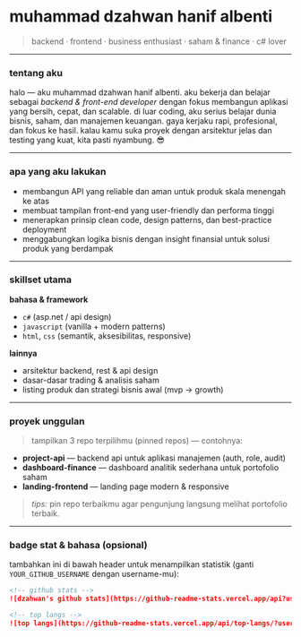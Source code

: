 # muhammad dzahwan hanif albenti   
> backend · frontend · business enthusiast · saham & finance · c# lover

---

### tentang aku
halo — aku muhammad dzahwan hanif albenti. aku bekerja dan belajar sebagai *backend & front-end developer* dengan fokus membangun aplikasi yang bersih, cepat, dan scalable. di luar coding, aku serius belajar dunia bisnis, saham, dan manajemen keuangan. gaya kerjaku rapi, profesional, dan fokus ke hasil. kalau kamu suka proyek dengan arsitektur jelas dan testing yang kuat, kita pasti nyambung. 😎

---

### apa yang aku lakukan
- membangun API yang reliable dan aman untuk produk skala menengah ke atas  
- membuat tampilan front-end yang user-friendly dan performa tinggi  
- menerapkan prinsip clean code, design patterns, dan best-practice deployment  
- menggabungkan logika bisnis dengan insight finansial untuk solusi produk yang berdampak

---

### skillset utama
**bahasa & framework**  
- `c#` (asp.net / api design)  
- `javascript` (vanilla + modern patterns)  
- `html`, `css` (semantik, aksesibilitas, responsive)  

**lainnya**  
- arsitektur backend, rest & api design  
- dasar-dasar trading & analisis saham  
- listing produk dan strategi bisnis awal (mvp → growth)

---

### proyek unggulan
> tampilkan 3 repo terpilihmu (pinned repos) — contohnya:  
- **project-api** — backend api untuk aplikasi manajemen (auth, role, audit)  
- **dashboard-finance** — dashboard analitik sederhana untuk portofolio saham  
- **landing-frontend** — landing page modern & responsive

> _tips:_ pin repo terbaikmu agar pengunjung langsung melihat portofolio terbaik.

---

### badge stat & bahasa (opsional)
tambahkan ini di bawah header untuk menampilkan statistik (ganti `YOUR_GITHUB_USERNAME` dengan username-mu):

```md
<!-- github stats -->
![dzahwan's github stats](https://github-readme-stats.vercel.app/api?username=YOUR_GITHUB_USERNAME&show_icons=true&theme=radical&count_private=true)

<!-- top langs -->
![top langs](https://github-readme-stats.vercel.app/api/top-langs/?username=YOUR_GITHUB_USERNAME&layout=compact&theme=radical)
